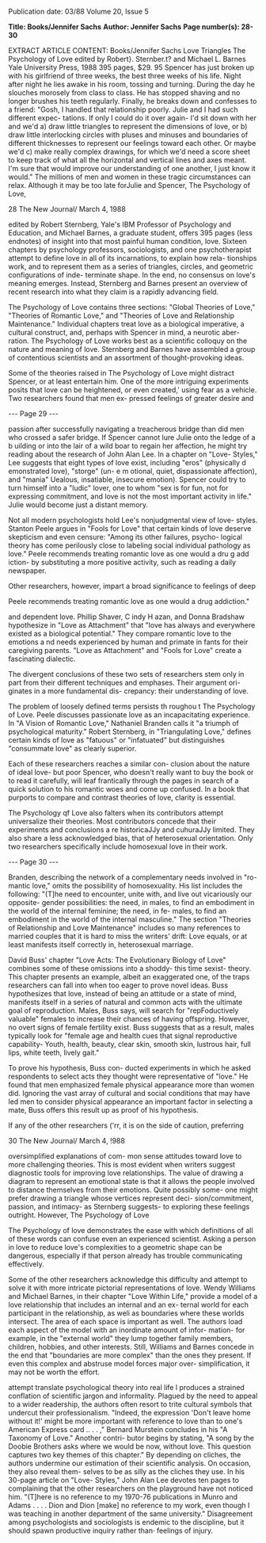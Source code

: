Publication date: 03/88
Volume 20, Issue 5

**Title: Books/Jennifer Sachs**
**Author: Jennifer Sachs**
**Page number(s): 28-30**

EXTRACT ARTICLE CONTENT:
Books/Jennifer Sachs 
Love Triangles 
The Psychology of Love 
edited by Robert}. Sternber.t? 
and 
Michael L. Barnes 
Yale University Press, 1988 
395 pages, $29. 95 
Spencer has just broken up with his 
girlfriend of three weeks, the best three 
weeks of his life. Night after night he 
lies awake in his room, tossing and 
turning. During the day he slouches 
morosely from class to class. He has 
stopped shaving and no longer brushes 
his teeth regularly. Finally, he breaks 
down and confesses to a friend: "Gosh, 
I handled that relationship poorly. 
Julie and I had such different expec-
tations. If only I could do it over 
again- I'd sit down with her and we'd 
a) draw little triangles to represent the 
dimensions of love, or b) draw little 
interlocking circles with pluses and 
minuses and boundaries of different 
thicknesses to represent our feelings 
toward each other. Or maybe we'd 
c) make really complex drawings, for 
which we'd need a score sheet to keep 
track of what all the horizontal and 
vertical lines and axes meant. I'm sure 
that would improve our understanding 
of one another, I just know it would." 
The millions of men and women in 
these tragic circumstances can relax. 
Although it may be too late forJulie 
and Spencer, The Psychology of Love,


28 The New Journal/ March 4, 1988 

edited by Robert Sternberg, Yale's 
IBM Professor of Psychology and 
Education, and Michael Barnes, a 
graduate student, offers 395 pages (less 
endnotes) of insight into that most 
painful human condition, love. Sixteen 
chapters by psychology professors, 
sociologists, and one psychotherapist 
attempt to define love in all of its 
incarnations, to explain how rela-
tionships work, and to represent them 
as a series of triangles, circles, and 
geometric configurations of inde-
terminate shape. In the end, no 
consensus on love's meaning emerges. 
Instead, Sternberg and Barnes present 
an overview of recent research into 
what they claim is a rapidly advancing 
field. 

The Psychology of Love contains three 
sections: "Global Theories of Love," 
"Theories of Romantic Love," and 
"Theories of Love and Relationship 
Maintenance." Individual chapters 
treat love as a biological imperative, a 
cultural construct, and, perhaps with 
Spencer in mind, a neurotic aber-
ration. The Psychology of Love works best 
as a scientific colloquy on the nature 
and meaning of love. Sternberg and 
Barnes have assembled a group of 
contentious scientists and an 
assortment of thought-provoking 
ideas. 

Some of the theories raised in The 
Psychology of Love might distract 
Spencer, or at least entertain him. One 
of the more intriguing experiments 
posits that love can be heightened, or 
even created,' using fear as a vehicle. 
Two researchers found that men ex-
pressed feelings of greater desire and 


--- Page 29 ---


passion after successfully navigating a 
treacherous bridge than did men who 
crossed a safer bridge. If Spencer 
cannot lure Julie onto the ledge of a 
b uilding or into the lair of a wild boar 
to regain her affection, he might try 
reading about the research of John 
Alan Lee. In a chapter on "Love-
Styles," Lee suggests that eight types of 
love exist, including "eros" (physically 
d emonstrated love), "storge" (un-
e m otional, 
quiet, 
dispassionate 
affection), 
and "mania" Uealous, 
insatiable, insecure emotion). Spencer 
could try to turn himself into a "ludic" 
lover, one to whom "sex is for fun, not 
for expressing commitment, and love 
is not the most important activity in 
life." Julie would become just a distant 
memory. 

Not all modern psychologists hold 
Lee's nonjudgmental view of love-
styles. Stanton Peele argues in "Fools 
for Love" that certain kinds of love 
deserve skepticism and even censure: 
"Among its other failures, psycho-
logical theory has come perilously close 
to 
labeling 
social 
individual 
pathology as love." Peele recommends 
treating romantic love as one would a 
dru g 
add iction- by substituting a 
more positive activity, such as reading 
a daily newspaper. 

Other researchers, however, impart 
a broad significance to feelings of deep


Peele recommends 
treating romantic love 
as one would a drug 
addiction." 

and dependent love. Phillip Shaver, 
C indy H azan, and Donna Bradshaw 
hypothesize in "Love as Attachment" 
that "love has always and everywhere 
existed as a biological potential." They 
compare romantic love to the emotions 
a nd needs experienced by human and 
primate in fants for their caregiving 
parents. "Love as Attachment" and 
"Fools for Love" create a fascinating 
dialectic. 

The divergent conclusions of these 
two sets of researchers stem only in 
part from their different techniques 
and emphases. Their argument ori-
ginates in a more fundamental dis-
crepancy: their understanding of love. 

The problem of loosely defined terms 
persists th roughou t The Psychology of 
Love. Peele discusses passionate love as 
an incapacitating experience. In "A 
Vision of Romantic Love," Nathaniel 
Branden 
calls 
it "a triumph of 
psychological maturity." Robert 
Sternberg, in "Triangulating Love," 
defines certain 
kinds of love 
as 
"fatuous" or "infatuated" but 
distinguishes "consummate love" as 
clearly superior. 

Each of these 
researchers reaches a similar con-
clusion about the nature of ideal 
love- but poor Spencer, who doesn't 
really want to buy the book or to read 
it carefully, will leaf frantically through 
the pages in search of a quick solution 
to his romantic woes and come up 
confused. In a book that purports to 
compare and contrast theories of love, 
clarity is essential. 

The Psychology qf Love also falters 
when 
its 
contributors attempt 
universalize their theories. 
Most 
contributors concede 
that 
their 
experiments and 
conclusions a re 
historicaJJy and 
cuhuraJJy limited. 
They also share a less acknowledged 
bias, that of heterosexual orientation. 
Only two researchers specifically 
include homosexual love in their work. 


--- Page 30 ---

Branden, describing the network of 
a 
complementary needs involved in "ro-
mantic love," omits the possibility of 
homosexuality. His list includes the 
following: "(T]he need to encounter, unite 
with, and live out vicariously our opposite-
gender possibilities: the need, in males, to 
find an embodiment in the world of the 
internal feminine; the need, in fe-
males, to find an embodiment in the 
world of the internal masculine." The 
section "Theories of Relationship and 
Love Maintenance" includes so many 
references to married couples that it is 
hard to miss the writers' drift: Love 
equals, or at least manifests itself 
correctly in, heterosexual marriage. 

David Buss' chapter "Love Acts: 
The Evolutionary Biology of Love" 
combines some of these omissions into 
a shoddy- this time sexist- theory. 
This chapter presents an example, 
albeit an exaggerated one, of the traps 
researchers can fall into when too eager 
to prove novel ideas. Buss hypothesizes 
that love, instead of being an attitude 
or a state of mind, manifests itself in a 
series of natural and common acts with 
the ultimate goal of reproduction. 
Males, Buss says, will search for 
"repFoductively valuable" females to 
increase 
their chances of having 
offspring. However, no overt signs of 
female fertility exist. Buss suggests that 
as a result, males typically look for 
"female age and health cues that signal 
reproductive capability- Youth, 
health, beauty, clear skin, smooth 
skin, lustrous hair, full lips, white 
teeth, lively gait." 

To prove his hypothesis, Buss con-
ducted experiments in which he asked 
respondents to select acts they thought 
were representative of "love." He 
found that men emphasized female 
physical appearance more than women 
did. Ignoring the vast array of cultural 
and social conditions that may have led 
men to consider physical appearance 
an important factor in selecting a 
mate, Buss offers this result up as proof 
of his hypothesis. 

If any of the other researchers ('rr, it 
is on the side of caution, preferring 

30 The New Journal/ March 4, !988 

oversimplified explanations of com-
mon sense attitudes toward love to 
more challenging theories. This is 
most evident when writers suggest 
diagnostic tools for improving love 
relationships. The value of drawing a 
diagram to represent an emotional 
state is that it allows the people 
involved to distance themselves from 
their emotions. Quite possibly some-
one might prefer drawing a triangle 
whose vertices represent deci-
sion/commitment, passion, and 
intimacy- as Sternberg suggests- to 
exploring 
these 
feelings 
outright. 
However, 
The 
Psychology of Love 

The Psychology of love 
demonstrates the ease with which 
definitions of all of these words can 
confuse even an experienced scientist. 
Asking a person in love to reduce love's 
complexities to a geometric shape can 
be dangerous, especially if that person 
already has trouble communicating 
effectively. 

Some of the other 
researchers 
acknowledge 
this difficulty and 
attempt to solve it with more intricate 
pictorial 
representations of love. 
Wendy Williams and Michael Barnes, 
in their chapter "Love Within Life," 
provide a model of a love relationship 
that includes an internal and an ex-
ternal world for each participant in the 
relationship, as weli as boundaries 
where these worlds intersect. The area 
of each space is important as well. The 
authors load each aspect of the model 
with an inordinate amount of infor-
mation- for example, in the "external 
world" they lump together family 
members, children, hobbies, and other 
interests. Still, Williams and Barnes 
concede in the end that "boundaries 
are more complex" than the ones they 
present. If even this complex and 
abstruse model forces major over-
simplification, it may not be worth the 
effort. 

attempt 
translate 
psychological theory into real life 
l produces a 
strained conflation of 
scientific jargon and 
informality. 
Plagued by the need to appeal to a 
wider readership, the authors often 
resort to trite cultural symbols that 
undercut their professionalism. 
"Indeed, the expression 'Don't leave 
home without it!' might be more 
important with reference to love than 
to one's American Express card .. . . ," 
Bernard Murstein concludes in his "A 
Taxonomy of Love." Another contri-
butor begins by stating, "A song by the 
Doobie Brothers asks where we would 
be now, without love. This question 
captures two key themes of this 
chapter." By depending on 
cliches, the authors undermine our 
estimation of their scientific analysis. 
On occasion, they also reveal them-
selves to be as silly as the cliches they 
use. In his 30-page article on "Love-
Styles," John Alan Lee devotes ten 
pages to complaining that the other 
researchers on the playground have 
not noticed 
him. "(T]here is 
no 
reference to my 1970-76 publications 
in Munro and Adams . . . . Dion and 
Dion [make] no reference to my work, 
even though I was teaching in another 
department of the same university." 
Disagreement among psychologists 
and sociologists is endemic to the 
discipline, 
but 
it 
should spawn 
productive inquiry rather than· feelings 
of injury.
